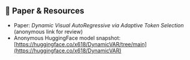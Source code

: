 ## 📄 Paper & Resources

- Paper: *Dynamic Visual AutoRegressive via Adaptive Token Selection* (anonymous link for review)
- Anonymous HuggingFace model snapshot: [https://huggingface.co/x618/DynamicVAR/tree/main](https://huggingface.co/x618/DynamicVAR)
